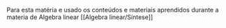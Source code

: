 Para esta matéria e usado os conteúdos e materiais aprendidos durante a materia de Algebra linear [[Algebra linear/Síntese]]

